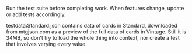 Run the test suite before completing work. When features change, update or add tests accordingly.

testdata\Standard.json contains data of cards in Standard, downloaded from mtgjson.com as a preview of the full data of cards in Vintage. Still it is 34MB, so don't try to load the whole thing into context, nor create a test that involves verying every value.